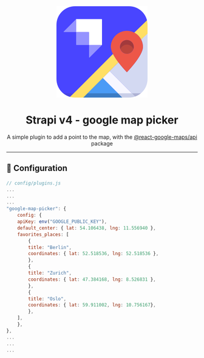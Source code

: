 <div align="center">
  <img src="assets/logo.svg" alt="Logo - google map picker" />
</div>
<div align="center">
  <h1>Strapi v4 - google map picker</h1>
  <p>A simple plugin to add a point to the map, with the <a href="https://github.com/JustFly1984/react-google-maps-api">@react-google-maps/api
</a> package</p>
</div>

---

## 🔧 Configuration

```javascript
// config/plugins.js
...
...
...
"google-map-picker": {
    config: {
    apiKey: env("GOOGLE_PUBLIC_KEY"),
    default_center: { lat: 54.106438, lng: 11.556940 },
    favorites_places: [
        {
        title: "Berlin",
        coordinates: { lat: 52.518536, lng: 52.518536 },
        },
        {
        title: "Zurich",
        coordinates: { lat: 47.384168, lng: 8.526831 },
        },
        {
        title: "Oslo",
        coordinates: { lat: 59.911002, lng: 10.756167},
        },
    ],
    },
},
...
...
...
```